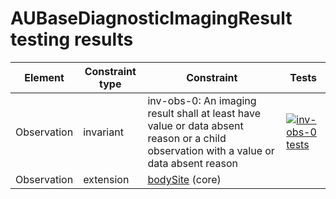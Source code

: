 # AUBaseDiagnosticImagingResult testing results

|Element|Constraint type|Constraint|Tests|
| ------|---------------|----------|-----|
|Observation|invariant|inv-obs-0: An imaging result shall at least have value or data absent reason or a child observation with a value or data absent reason|[![inv-obs-0 tests](https://github.com/robstwd/au-fhir-base-test-cases/actions/workflows/AUBaseDiagnosticImagingResult-validation.yml/badge.svg)](https://github.com/robstwd/au-fhir-base-test-cases/actions/workflows/AUBaseDiagnosticImagingResult-validation.yml)|
|Observation|extension|[bodySite](http://hl7.org/fhir/StructureDefinition/bodySite) (core)| |